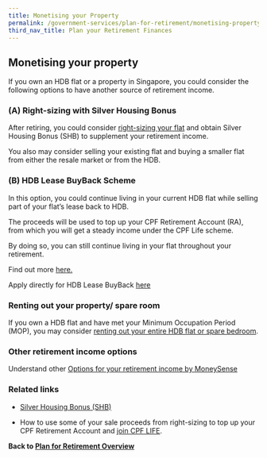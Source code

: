```yaml
---
title: Monetising your Property
permalink: /government-services/plan-for-retirement/monetising-property/
third_nav_title: Plan your Retirement Finances
---
```


## Monetising your property

If you own an HDB flat or a property in Singapore, you could consider the following options to have another source of retirement income. 


### (A) Right-sizing with Silver Housing Bonus

After retiring, you could consider <a href="https://www.hdb.gov.sg/cs/infoweb/residential/living-in-an-hdb-flat/for-our-seniors/right-size-with-silver-housing-bonus" target="_blank">right-sizing your flat</a> and obtain Silver Housing Bonus (SHB) to supplement your retirement income.<br>

You also may consider selling your existing flat and buying a smaller flat from either the resale market or from the HDB.


### (B) HDB Lease BuyBack Scheme 

In this option, you could continue living in your current HDB flat while selling part of your flat’s lease back to HDB. <br>

The proceeds will be used to top up your CPF Retirement Account (RA), from which you will get a steady income under the CPF Life scheme. <br>

By doing so, you can still continue living in your flat throughout your retirement. <br>

Find out more <a href="https://www.hdb.gov.sg/cs/infoweb/residential/living-in-an-hdb-flat/for-our-seniors/lease-buyback-scheme" target="_blank">here.</a><br>

Apply directly for HDB Lease BuyBack <a href="https://www.hdb.gov.sg/cs/infoweb/residential/living-in-an-hdb-flat/for-our-seniors/enhanced-lease-buyback-scheme/application-procedure" target="_blank">here</a>


### Renting out your property/ spare room

If you own a HDB flat and have met your Minimum Occupation Period (MOP), you may consider <a href="https://www.hdb.gov.sg/cs/infoweb/residential/living-in-an-hdb-flat/for-our-seniors/rent-out-your-flat-bedroom" target="_blank">renting out your entire HDB flat or spare bedroom</a>.


### Other retirement income options

Understand other <a href="https://www.moneysense.gov.sg/articles/2018/11/options-for-your-retirement-income" target="_blank">Options for your retirement income by MoneySense</a>


### Related links
- <a href="https://www.hdb.gov.sg/cs/infoweb/residential/living-in-an-hdb-flat/for-our-seniors/right-size-with-silver-housing-bonus" target="_blank">Silver Housing Bonus (SHB)</a> 

- How to use some of your sale proceeds from right-sizing to top up your CPF Retirement Account and <a href="https://www.cpf.gov.sg/eSvc/Web/Schemes/LifeApplication/Index" target="_blank">join CPF LIFE</a>.



**Back to [Plan for Retirement Overview](/government-services/plan-for-retirement/overview/)**
